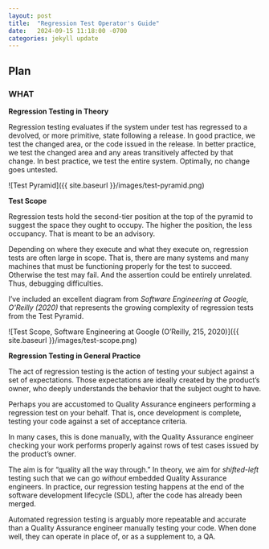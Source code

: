 ```yaml
---
layout: post
title:  "Regression Test Operator's Guide"
date:   2024-09-15 11:18:00 -0700
categories: jekyll update
---
```


## Plan

### WHAT

**Regression Testing in Theory**

Regression testing evaluates if the system under test has regressed to a devolved, or more primitive, state following a release.
In good practice, we test the changed area, or the code issued in the release.
In better practice, we test the changed area and any areas transitively affected by that change.
In best practice, we test the entire system. Optimally, no change goes untested.

![Test Pyramid]({{ site.baseurl }}/images/test-pyramid.png)

**Test Scope**

Regression tests hold the second-tier position at the top of the pyramid to suggest the space they ought to occupy. The higher the position, the less occupancy. That is meant to be an advisory.

Depending on where they execute and what they execute on, regression tests are often large in scope. That is, there are many systems and many machines that must be functioning properly for the test to succeed. Otherwise the test may fail. And the assertion could be entirely unrelated. Thus, debugging difficulties.

I’ve included an excellent diagram from _Software Engineering at Google, O'Reilly (2020)_ that represents the growing complexity of regression tests from the Test Pyramid.

![Test Scope, Software Engineering at Google (O’Reilly, 215, 2020)]({{ site.baseurl }}/images/test-scope.png)

**Regression Testing in General Practice**

The act of regression testing is the action of testing your subject against a set of expectations. Those expectations are ideally created by the product’s owner, who deeply understands the behavior that the subject ought to have.

Perhaps you are accustomed to Quality Assurance engineers performing a regression test on your behalf. That is, once development is complete, testing your code against a set of acceptance criteria.

In many cases, this is done manually, with the Quality Assurance engineer checking your work performs properly against rows of test cases issued by the product’s owner.

The aim is for “quality all the way through.” In theory, we aim for _shifted-left_ testing such that we can go _without_ embedded Quality Assurance engineers. In practice, our regression testing happens at the end of the software development lifecycle (SDL), after the code has already been merged.

Automated regression testing is arguably more repeatable and accurate than a Quality Assurance engineer manually testing your code.
When done well, they can operate in place of, or as a supplement to, a QA.